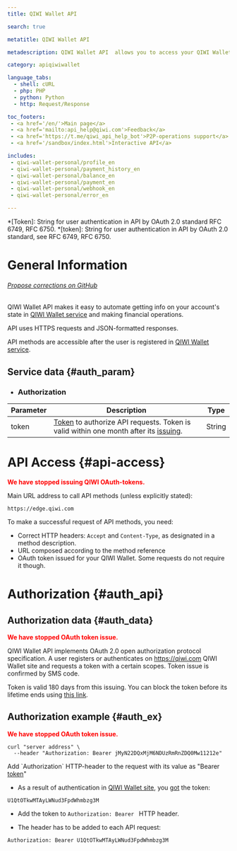 ```yaml
---
title: QIWI Wallet API

search: true

metatitle: QIWI Wallet API

metadescription: QIWI Wallet API  allows you to access your QIWI Wallet account information and make payment operations as well as get payment reports and many more.

category: apiqiwiwallet

language_tabs:
  - shell: cURL
  - php: PHP
  - python: Python
  - http: Request/Response

toc_footers:
 - <a href='/en/'>Main page</a>
 - <a href='mailto:api_help@qiwi.com'>Feedback</a>
 - <a href='https://t.me/qiwi_api_help_bot'>P2P-operations support</a>
 - <a href='/sandbox/index.html'>Interactive API</a>

includes:
 - qiwi-wallet-personal/profile_en
 - qiwi-wallet-personal/payment_history_en
 - qiwi-wallet-personal/balance_en
 - qiwi-wallet-personal/payment_en
 - qiwi-wallet-personal/webhook_en
 - qiwi-wallet-personal/error_en

---
```


*[Token]: String for user authentication in API by OAuth 2.0 standard RFC 6749, RFC 6750.
*[token]: String for user authentication in API by OAuth 2.0 standard, see RFC 6749, RFC 6750.

# General Information

###### [Propose corrections on GitHub](https://github.com/QIWI-API/qiwi-wallet-personal-docs/)

QIWI Wallet API makes it easy to automate getting info on your account's state in [QIWI Wallet service](https://qiwi.com) and making financial operations.

API uses HTTPS requests and JSON-formatted responses.

API methods are accessible after the user is registered in [QIWI Wallet service](https://qiwi.com).

## Service data {#auth_param}

<ul class="nestedList params">
    <li><h3>Authorization</h3>
    </li>
</ul>

Parameter|Description|Type
 ---------|--------|---
 token | [Token](#auth_data) to authorize API requests. Token is valid within one month after its [issuing](#auth_data). | String

# API Access {#api-access}

<span style="font-weight:bold;color:red;">We have stopped issuing QIWI OAuth-tokens.</span>

Main URL address to call API methods (unless explicitly stated):

`https://edge.qiwi.com`

To make a successful request of API methods, you need:

* Correct HTTP headers: `Accept` and `Content-Type`, as designated in a method description.
* URL composed according to the method reference
* OAuth token issued for your QIWI Wallet. Some requests do not require it though.

# Authorization {#auth_api}

## Authorization data {#auth_data}

<span style="font-weight:bold;color:red;">We have stopped OAuth token issue.</span>

QIWI Wallet API implements OAuth 2.0 open authorization protocol specification. A user registers or authenticates on <https://qiwi.com> QIWI Wallet site and requests a token with a certain scopes. Token issue is confirmed by SMS code.

<aside class="success">Token is valid 180 days from this issuing. You can block the token before its lifetime ends using <a href="https://qiwi.com/settings/apps">this link</a>.</aside>

## Authorization example {#auth_ex}

<span style="font-weight:bold;color:red;">We have stopped OAuth token issue.</span>

~~~shell
curl "server address" \
  --header "Authorization: Bearer jMyN22DQxMjM6NDUzRmRnZDQ0Mw11212e"
~~~

<aside class="notice">
Add `Authorization` HTTP-header to the request with its value as "Bearer <a href="#auth_data">token</a>"
</aside>

* As a result of authentication in [QIWI Wallet site](https://qiwi.com/api), you [got](#auth_data) the token:

`U1QtOTkwMTAyLWNud3FpdWhmbzg3M`

* Add the token to `Authorization: Bearer ` HTTP header.

* The header has to be added to each API request:

`Authorization: Bearer U1QtOTkwMTAyLWNud3FpdWhmbzg3M`

